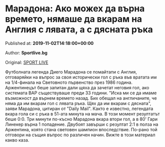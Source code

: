 
# Марадона: Ако можех да върна времето, нямаше да вкарам на Англия с лявата, а с дясната ръка

Published at: **2019-11-02T14:18:00+00:00**

Author: **Sportlive.bg**

Original: [SPORT LIVE](https://www.sportlive.bg/timeout/remember/maradona-ako-mozheh-da-vyrna-vremeto-nqmashe-da-vkaram-na-angliq-s-lqvata-a-s-dqsnata-ryka-1391072.html)

Футболната легенда Диего Марадона се помайтапи с Англия, отговаряйки на въпрос за своя исторически гол с ръка във вратата им на 1/4-финала на Световното първенство през 1986 година. Аржентинецът беше запитан дали щяха да зачетат неговия гол, ако системата ВАР съществуваше преди 33 години.
"Иска ми се да имаме възможност да върнем времето назад. Бих обещал на англичаните, че няма да им вкарам гол с лявата ръка. Щях да им вкарам с дясната", заяви Марадона, цитиран от "Daily Mail".
Както е известно, легендата вкара гола си с ръка в 51-ата минута на мача. В този момент резултатът беше 0:0. Три минути по-късно Марадона вкара втори гол, а в 80' Гари Линекер върна 1 попадение. Двубоят завърши с резултат 2:1 в полза на Аржентина, която стана световен шампион впоследствие. По-рано той отговори на същия въпрос по различен начин. Вижте в този материал какво каза.
